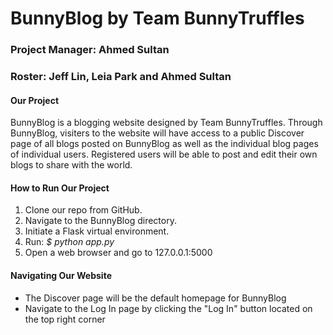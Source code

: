 # BunnyBlog by Team BunnyTruffles
### Project Manager: Ahmed Sultan
### Roster: Jeff Lin, Leia Park and Ahmed Sultan

#### Our Project
BunnyBlog is a blogging website designed by Team BunnyTruffles. Through BunnyBlog, visiters to the website will have access to a public Discover page of all blogs posted on BunnyBlog as well as the individual blog pages of individual users. Registered users will be able to post and edit their own blogs to share with the world.

#### How to Run Our Project
1. Clone our repo from GitHub.
2. Navigate to the BunnyBlog directory.
3. Initiate a Flask virtual environment.
4. Run: *$ python app.py*
5. Open a web browser and go to 127.0.0.1:5000

#### Navigating Our Website
- The Discover page will be the default homepage for BunnyBlog
- Navigate to the Log In page by clicking the "Log In" button located on the top right corner

